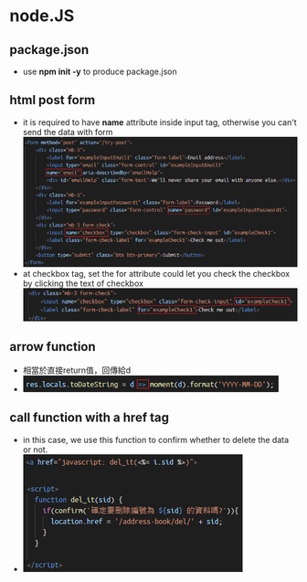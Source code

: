 # node.JS

## package.json
- use **npm init -y** to produce package.json

## html post form
- it is required to have **name** attribute inside input tag, otherwise you can't send the data with form
  ![nameAttr](./img/nameAttr.png)
- at checkbox tag, set the for attribute could let you check the checkbox by clicking the text of checkbox
  ![labelForAttr](./img/labelForAttr.png)

## arrow function
- 相當於直接return值，回傳給d
- ![arrowFunction](./img/arrowFunction.png)

## call function with a href tag
- in this case, we use this function to confirm whether to delete the data or not.
- ![hrefJsFunc](./img/hrefJsFunc.png)
